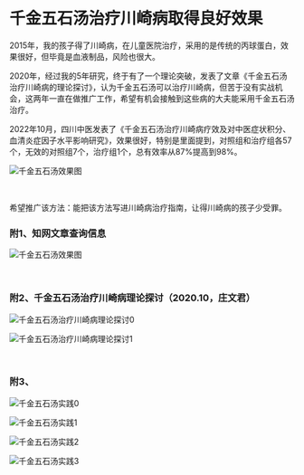 # 千金五石汤治疗川崎病取得良好效果

2015年，我的孩子得了川崎病，在儿童医院治疗，采用的是传统的丙球蛋白，效果很好，但毕竟是血液制品，风险也很大。

2020年，经过我的5年研究，终于有了一个理论突破，发表了文章《千金五石汤治疗川崎病的理论探讨》，认为千金五石汤可以治疗川崎病，但苦于没有实战机会，这两年一直在做推广工作，希望有机会接触到这些病的大夫能采用千金五石汤治疗。

2022年10月，四川中医发表了《千金五石汤治疗川崎病疗效及对中医症状积分、血清炎症因子水平影响研究》，效果很好，特别是里面提到，对照组和治疗组各57个，无效的对照组7个，治疗组1个，总有效率从87%提高到98%。

![千金五石汤效果图](../media/千金五石汤-1.jpeg)

<br>

希望推广该方法：能把该方法写进川崎病治疗指南，让得川崎病的孩子少受罪。

### 附1、知网文章查询信息

![千金五石汤效果图](../media/千金五石汤-2.jpg)

<br>

### 附2、千金五石汤治疗川崎病理论探讨（2020.10，庄文君）

![千金五石汤治疗川崎病理论探讨0](../media/千金五石汤治疗川崎病的理论探讨_庄文君_00.png)

![千金五石汤治疗川崎病理论探讨1](../media/千金五石汤治疗川崎病的理论探讨_庄文君_01.png)

<br>

### 附3、

![千金五石汤实践0](../media/千金五石汤治疗川崎病疗效及对中医症状积分、血清炎症因子水平影响研究_00.png)

![千金五石汤实践1](../media/千金五石汤治疗川崎病疗效及对中医症状积分、血清炎症因子水平影响研究_01.png)

![千金五石汤实践2](../media/千金五石汤治疗川崎病疗效及对中医症状积分、血清炎症因子水平影响研究_02.png)

![千金五石汤实践3](../media/千金五石汤治疗川崎病疗效及对中医症状积分、血清炎症因子水平影响研究_03.png)







